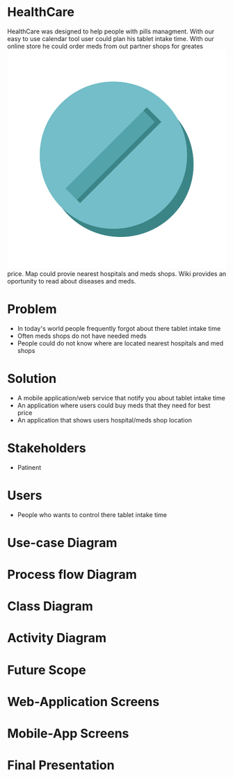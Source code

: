 # HealthCare
HealthCare was designed to help people with pills managment. With our easy to use calendar tool user could plan his tablet intake time. With our online store he could order meds from out partner shops for greates![GitHub Logo](/Images/img1.png)
 price. Map could provie nearest hospitals and meds shops. Wiki provides an oportunity to read about diseases and meds.

# Problem
+ In today's world people frequently forgot about there tablet intake time
+ Often meds shops do not have needed meds
+ People could do not know where are located nearest hospitals and med shops

# Solution
+ A mobile application/web service that notify you about tablet intake time
+ An application where users could buy meds that they need for best price
+ An application that shows users hospital/meds shop location

# Stakeholders
+ Patinent

# Users
+ People who wants to control there tablet intake time

# Use-case Diagram

# Process flow Diagram

# Class Diagram

# Activity Diagram

# Future Scope

# Web-Application Screens

# Mobile-App Screens

# Final Presentation

